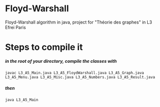 # Floyd-Warshall
Floyd-Warshall algorithm in java, project for "Théorie des graphes" in L3 Efrei Paris

# Steps to compile it

##### in the root of your directory, compile the classes with

`javac L3_A5_Main.java L3_A5_FloydWarshall.java L3_A5_Graph.java L3_A5_Menu.java L3_A5_Misc.java L3_A5_Numbers.java L3_A5_Result.java` 

##### then 

`java L3_A5_Main`
